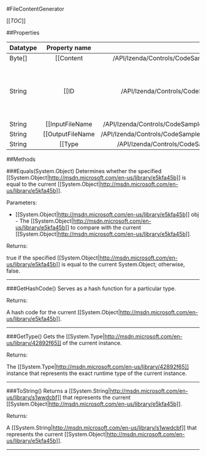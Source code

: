 #FileContentGenerator

[[_TOC_]]

##Properties

|Datatype|Property name|Property description|Default Value|
|:-------|:----------:|:-----------------:|:-----------:|
|Byte[]|[[Content|/API/Izenda/Controls/CodeSamples/Izenda_Controls_FileContentGenerator_Content]]||[]|
|String|[[ID|/API/Izenda/Controls/CodeSamples/Izenda_Controls_FileContentGenerator_ID]]| Gets or sets the programmatic identifier assigned to this content generator. |String.Empty|
|String|[[InputFileName|/API/Izenda/Controls/CodeSamples/Izenda_Controls_FileContentGenerator_InputFileName]]||null|
|String|[[OutputFileName|/API/Izenda/Controls/CodeSamples/Izenda_Controls_FileContentGenerator_OutputFileName]]||String.Empty|
|String|[[Type|/API/Izenda/Controls/CodeSamples/Izenda_Controls_FileContentGenerator_Type]]||APPLICATION/OCTET-STREAM|


##Methods

###Equals(System.Object)
Determines whether the specified [[System.Object|http://msdn.microsoft.com/en-us/library/e5kfa45b]] is equal to the current [[System.Object|http://msdn.microsoft.com/en-us/library/e5kfa45b]].

Parameters: 

* [[System.Object|http://msdn.microsoft.com/en-us/library/e5kfa45b]] obj  - The [[System.Object|http://msdn.microsoft.com/en-us/library/e5kfa45b]] to compare with the current [[System.Object|http://msdn.microsoft.com/en-us/library/e5kfa45b]].





Returns:

true if the specified [[System.Object|http://msdn.microsoft.com/en-us/library/e5kfa45b]] is equal to the current System.Object; otherwise, false.


---


###GetHashCode()
 Serves as a hash function for a particular type.  





Returns:

A hash code for the current [[System.Object|http://msdn.microsoft.com/en-us/library/e5kfa45b]].


---


###GetType()
Gets the [[System.Type|http://msdn.microsoft.com/en-us/library/42892f65]] of the current instance.





Returns:

The [[System.Type|http://msdn.microsoft.com/en-us/library/42892f65]] instance that represents the exact runtime type of the current instance.


---


###ToString()
Returns a [[System.String|http://msdn.microsoft.com/en-us/library/s1wwdcbf]] that represents the current [[System.Object|http://msdn.microsoft.com/en-us/library/e5kfa45b]].





Returns:

A [[System.String|http://msdn.microsoft.com/en-us/library/s1wwdcbf]] that represents the current [[System.Object|http://msdn.microsoft.com/en-us/library/e5kfa45b]].


---


